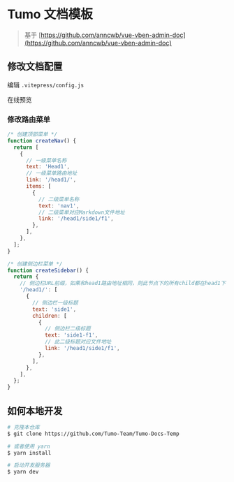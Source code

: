 # Tumo 文档模板

> 基于 [https://github.com/anncwb/vue-vben-admin-doc](https://github.com/anncwb/vue-vben-admin-doc)

## 修改文档配置

编辑 `.vitepress/config.js`

在线预览

### 修改路由菜单

```js
/* 创建顶部菜单 */
function createNav() {
  return [
    {
      // 一级菜单名称
      text: 'Head1',
      // 一级菜单路由地址
      link: '/head1/',
      items: [
        {
          // 二级菜单名称
          text: 'nav1',
          // 二级菜单对应Markdown文件地址
          link: '/head1/side1/f1',
        },
      ],
    },
  ];
}

/* 创建侧边栏菜单 */
function createSidebar() {
  return {
    // 侧边栏URL前缀，如果和head1路由地址相同，则此节点下的所有child都在head1下
    '/head1/': [
      {
        // 侧边栏一级标题
        text: 'side1',
        children: [
          {
            // 侧边栏二级标题
            text: 'side1-f1',
            // 此二级标题对应文件地址
            link: '/head1/side1/f1',
          },
        ],
      },
    ],
  };
}
```

## 如何本地开发

```bash
# 克隆本仓库
$ git clone https://github.com/Tumo-Team/Tumo-Docs-Temp

# 或者使用 yarn
$ yarn install

# 启动开发服务器
$ yarn dev
```
